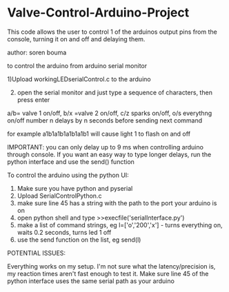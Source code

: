 # Valve-Control-Arduino-Project

 This code allows the user to control 1 of the arduinos output pins from the console, turning it on and off
 and delaying them. 
 
 author: soren bouma
 
 to control the arduino from arduino serial monitor
 
 1)Upload workingLEDserialControl.c to the arduino
 
 2) open the serial monitor and just type a sequence of characters, then press enter
 
a/b= valve 1 on/off, b/x =valve 2 on/off, c/z sparks on/off, o/s everythng on/off
number n delays by n seconds before sending next command


  for example a1b1a1b1a1b1a1b1 will cause  light 1 to flash on and off
 
 IMPORTANT: you can only delay up to 9 ms when controlling arduino through console. If you want an easy way to type longer delays, run the python interface and use the send() function
 

 
 
 To control the arduino using the python UI:
 
 
 1) Make sure you have python and pyserial
 2) Upload SerialControlPython.c
 3) make sure line 45 has a string with the path to the port your arduino is on
 2) open python shell and type >>execfile('serialInterface.py')
 3) make a list of command strings, eg l=['o','200','x'] - turns everything on, waits 0.2 seconds, turns led 1 off
 4) use the send function on the list, eg send(l)
 
 POTENTIAL ISSUES:
 
Everything works on my setup. I'm not sure what the latency/precision is, my reaction times aren't fast enough to test it.
Make sure line 45 of the python interface uses the same serial path as your arduino
